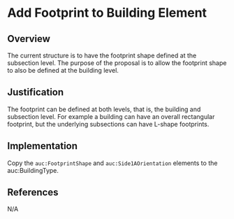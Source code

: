 # Add Footprint to Building Element

## Overview

The current structure is to have the footprint shape defined at the subsection level. The purpose of the proposal is to allow the footprint shape to also be defined at the building level.

## Justification

The footprint can be defined at both levels, that is, the building and subsection level. For example a building can have an overall rectangular footprint, but the underlying subsections can have L-shape footprints.

## Implementation

Copy the `auc:FootprintShape` and `auc:Side1AOrientation` elements to the auc:BuildingType.

## References

N/A
